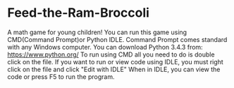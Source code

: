 # Feed-the-Ram-Broccoli
A math game for young children!
You can run this game using CMD(Command Prompt)or Python IDLE.
Command Prompt comes standard with any Windows computer.
You can download Python 3.4.3 from: https://www.python.org/
To run using CMD all you need to do is double click on the file.
If you want to run or view code using IDLE, you must right click on the file and click "Edit with IDLE"
When in IDLE, you can view the code or press F5 to run the program.
